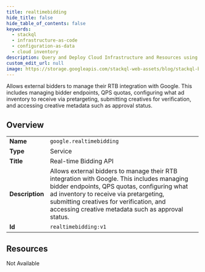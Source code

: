 ```yaml
---
title: realtimebidding
hide_title: false
hide_table_of_contents: false
keywords:
  - stackql
  - infrastructure-as-code
  - configuration-as-data
  - cloud inventory
description: Query and Deploy Cloud Infrastructure and Resources using SQL
custom_edit_url: null
image: https://storage.googleapis.com/stackql-web-assets/blog/stackql-blog-post-featured-image.png
---
```

Allows external bidders to manage their RTB integration with Google. This includes managing bidder endpoints, QPS quotas, configuring what ad inventory to receive via pretargeting, submitting creatives for verification, and accessing creative metadata such as approval status.  
    

## Overview
<table><tbody>
<tr><td><b>Name</b></td><td><code>google.realtimebidding</code></td></tr>
<tr><td><b>Type</b></td><td>Service</td></tr>
<tr><td><b>Title</b></td><td>Real-time Bidding API</td></tr>
<tr><td><b>Description</b></td><td>Allows external bidders to manage their RTB integration with Google. This includes managing bidder endpoints, QPS quotas, configuring what ad inventory to receive via pretargeting, submitting creatives for verification, and accessing creative metadata such as approval status.</td></tr>
<tr><td><b>Id</b></td><td><code>realtimebidding:v1</code></td></tr>
</tbody></table>

## Resources
<div class="row"><div class="providerDocColumn">Not Available</div></div>